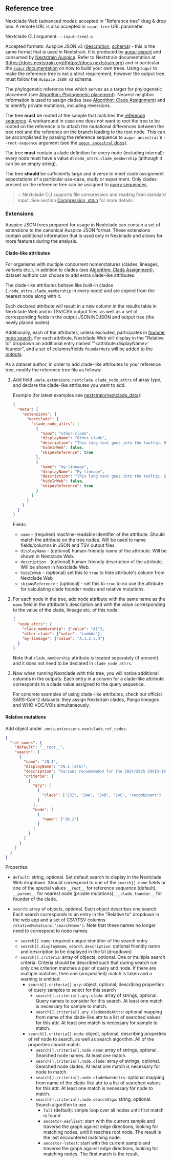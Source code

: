 ## Reference tree

Nextclade Web (advanced mode): accepted in "Reference tree" drag & drop box. A remote URL is also accepted in `input-tree` URL parameter.

Nextclade CLI argument: `--input-tree`/`-a`

Accepted formats: Auspice JSON v2 ([description](https://nextstrain.org/docs/bioinformatics/data-formats), [schema](https://github.com/nextstrain/augur/blob/master/augur/data/schema-export-v2.json)) - this is the same format that is used in Nextstrain. It is produced by [augur export](https://docs.nextstrain.org/projects/augur/en/stable/usage/cli/export.html) and consumed by [Nextstrain Auspice](https://docs.nextstrain.org/projects/auspice/en/stable/). Refer to Nextstrain documentation at [https://docs.nextstrain.org](https://docs.nextstrain.org) and in particular the [`augur` documentation](https://docs.nextstrain.org/projects/augur/en/stable/index.html) on how to build your own trees. Using `augur` to make the reference tree is not a strict requirement, however the output tree must follow the `Auspice JSON v2` schema.

The phylogenetic reference tree which serves as a target for phylogenetic placement (see [Algorithm: Phylogenetic placement](../algorithm/05-phylogenetic-placement)). Nearest neighbor information is used to assign clades (see [Algorithm: Clade Assignment](../algorithm/06-clade-assignment)) and to identify private mutations, including reversions.

The tree **must** be rooted at the sample that matches the [reference sequence](../terminology.md#reference-sequence). A workaround in case one does not want to root the tree to be rooted on the reference is to attach the mutational differences between the tree root and the reference on the branch leading to the root node. This can be accomplished by passing the reference sequence to `augur ancestral`'s `--root-sequence` argument (see the [`augur ancestral` docs](https://docs.nextstrain.org/projects/augur/en/stable/usage/cli/ancestral.html#inputs)).

The tree **must** contain a clade definition for every node (including internal): every node must have a value at `node_attrs.clade_membership` (although it can be an empty string).

The tree **should** be sufficiently large and diverse to meet clade assignment expectations of a particular use-case, study or experiment. Only clades present on the reference tree can be assigned to [query sequences](../terminology.html#query-sequence).

> 💡 Nextclade CLI supports file compression and reading from standard input. See section [Compression, stdin](./compression) for more details.

### Extensions

Auspice JSON trees prepared for usage in Nextclade can contain a set of extensions to the canonical Auspice JSON format. These extensions contain additional information that is used only in Nextclade and allows for more features during the analysis.

#### Clade-like attributes

For organisms with multiple concurrent nomenclatures (clades, lineages, variants etc.), in addition to clades (see [Algorithm: Clade Assignment](../algorithm/04-clade-assignment.md)), dataset authors can choose to add extra clade-like attributes.

The clade-like attributes behave like built-in clades (`.node_attrs.clade_membership` in every node) and are copied from the nearest node along with it.

Each declared attribute will result in a new column in the results table in Nextclade Web and in TSV/CSV output files, as well as a set of corresponding fields in the output JSON/NDJSON and output tree (the newly placed nodes).

Additionally, each of the attributes, unless excluded, participates in [founder node search](../algorithm/05-mutation-calling.md). For each attribute, Nextclade Web will display in the "Relative to" dropdown an additional entry named "'<attribute.displayName>' founder", and a set of columns/fields `founderMuts` will be added to the [outputs](../output-files/04-results-tsv.md).


As a dataset author, in order to add clade-like attributes to your reference tree, modify the reference tree file as follows:

1. Add field `.meta.extensions.nextclade.clade_node_attrs` of array type, and declare the clade-like attributes you want to add.

   Example (for latest examples see [nextstrain/nextclade_data](https://github.com/nextstrain/nextclade_data)):

    ```json
    {
      "meta": {
        "extensions": {
          "nextclade": {
            "clade_node_attrs": [
              {
                "name": "other-clade",
                "displayName": "Other clade",
                "description": "This long text goes into the tooltip. Explain what the clades are, who and where defined them.",
                "hideInWeb": false,
                "skipAsReference": true
              },
              {
                "name": "my-lineage",
                "displayName": "My lineage",
                "description": "This long text goes into the tooltip. Explain what the lineages are, who and where defined them.",
                "hideInWeb": false,
                "skipAsReference": true
              }
            ]
          }
        }
      }
    }
    ```

   Fields:
   - `name` - (required) machine-readable identifier of the attribute. Should match the attribute on the tree nodes. Will be used to name fields/columns in JSON and TSV output files.
   - `displayName` - (optional) human-friendly name of the attribute. Will be shown in Nextclade Web.
   - `description` - (optional) human-friendly description of the attribute. Will be shown in Nextclade Web.
   - `hideInWeb` - (optional) set this to `true` to hide attribute's column from Nextclade Web
   - `skipAsReference` - (optional) - set this to `true` to no use the attribute for calculating clade founder nodes and relative mutations.

2. For each node in the tree, add node attribute with the same name as the `name` field in the attribute's description and with the value corresponding to the value of the clade, lineage etc. of this node:

    ```json
    {
      "node_attrs": {
        "clade_membership": {"value": "A1"},
        "other-clade": {"value": "Lambda"},
        "my-lineage": {"value": "A.1.2.3.4"}
      }
    }
    ```

   Note that `clade_membership` attribute is treated separately (if present) and it does not need to be declared in `clade_node_attrs`.

3. Now when running Nextclade with this tree, you will notice additional columns in the outputs. Each entry in a column for a clade-like attribute corresponds to a clade value assigned to the query sequence.

   For concrete examples of using clade-like attributes, check out official SARS-CoV-2 datasets: they assign Nextstrain clades, Pango lineages and WHO VOC/VOIs simultaneously.

#### Relative mutations

Add object under `.meta.extensions.nextclade.ref_nodes`:

```json
{
  "ref_nodes": {
    "default": "__root__",
    "search": [
      {
        "name": "JN.1",
        "displayName": "JN.1 (24A)",
        "description": "Variant recommended for the 2024/2025 COVID-19 vaccine",
        "criteria": [
          {
            "qry": [
              {
                "clade": ["23I", "24A", "24B", "24C", "recombinant"]
              }
            ],
            "node": [
              {
                "name": ["JN.1"]
              }
            ]
          }
        ]
      }
    ]
  }
}
```

Properties:

- `default`: string, optional. Set default search to display in the Nextclade Web dropdown. Should correspond to one of the `search[].name` fields or one of the special values `__root__` for reference sequence (default), `__parent__` for nearest node (private mutations), `__clade_founder__` for founder of the clade.

- `search`: array of objects, optional. Each object describes one search. Each search corresponds to an entry in the "Relative to" dropdown in the web app and a set of CSV/TSV columns `relativeMutations['searchName']`. Note that these names no longer need to correspond to node names.
  - `search[].name`: required unique identifier of the search entry
  - `search[].displayName`, `search.description`: optional friendly name and description to be displayed in the UI (dropdown)
  - `search[].criteria`: array of objects, optional. One or multiple search criteria. Criteria should be described such that during search run only one criterion matches a pair of query and node. If there are multiple matches, then one (unspecified) match is taken and a warning is emitted.
    - `search[].criteria[].qry`: object, optional, describing properties of query samples to select for this search
      - `search[].criteria[].qry.clade`: array of strings, optional. Query names to consider for this search. At least one match is necessary for sample to match.
      - `search[].criteria[].qry.cladeNodeAttrs`: optional mapping from name of the clade-like attr to a list of searched values for this attr. At least one match is necessary for sample to match.
    - `search[].criteria[].node`: object, optional, describing properties of ref node to search, as well as search algorithm. All of the properties should match.
      - `search[].criteria[].node.name`: array of strings, optional. Searched node names. At least one match.
      - `search[].criteria[].node.clade`: array of strings, optional. Searched node clades. At least one match is necessary for node to match.
      - `search[].criteria[].node.cladeNodeAttrs`: optional mapping from name of the clade-like attr to a list of searched values for this attr. At least one match is necessary for node to match.
      - `search[].criteria[].node.searchAlgo`: string, optional. Search algorithm to use
        - `full` (default): simple loop over all nodes until first match is found
        - `ancestor-earliest`: start with the current sample and traverse the graph against edge directions, looking for matching nodes, until it reaches root node. The result is the last encountered matching node.
        - `ancestor-latest`: start with the current sample and traverse the graph against edge directions, looking for matching nodes. The first match is the result.

